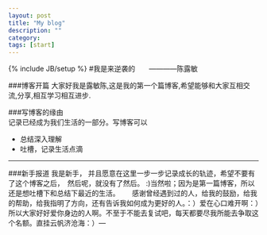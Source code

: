 ```yaml
---
layout: post
title: "My blog"
description: ""
category: 
tags: [start]
---
```

{% include JB/setup %}
#我是来逆袭的　　————陈露敏
  
###博客开篇
大家好我是露敏陈,这是我的第一个篇博客,希望能够和大家互相交流,分享,相互学习相互进步.

###写博客的缘由  
记录已经成为我们生活的一部分。写博客可以   


* 总结深入理解  
* 吐槽，记录生活点滴

---

###新手报道
我是新手， 并且愿意在这里一步一步记录成长的轨迹，希望不要有了这个博客之后，　然后呢，就没有了然后。
:)当然啦；因为是第一篇博客，所以还是想吐槽下和总结下最近的生活。　　
感谢曾经遇到过的人，给我的鼓励，给我的帮助，给我指明了方向，还有告诉我如何成为更好的人。：）爱在心口难开啊：）所以大家好好爱你身边的人啊。不至于不能去复试吧，每天都要尽我所能去争取这个名额。直挂云帆济沧海：）—
